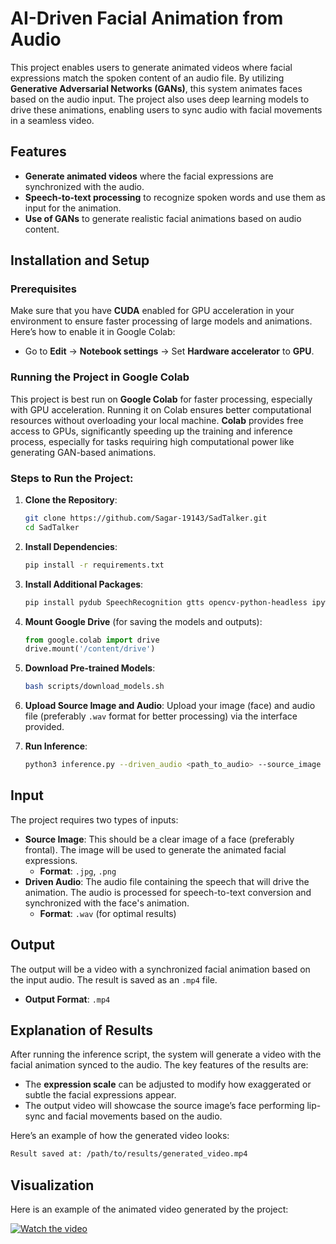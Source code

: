 # AI-Driven Facial Animation from Audio

This project enables users to generate animated videos where facial expressions match the spoken content of an audio file. By utilizing **Generative Adversarial Networks (GANs)**, this system animates faces based on the audio input. The project also uses deep learning models to drive these animations, enabling users to sync audio with facial movements in a seamless video.

## Features
- **Generate animated videos** where the facial expressions are synchronized with the audio.
- **Speech-to-text processing** to recognize spoken words and use them as input for the animation.
- **Use of GANs** to generate realistic facial animations based on audio content.

## Installation and Setup

### Prerequisites
Make sure that you have **CUDA** enabled for GPU acceleration in your environment to ensure faster processing of large models and animations. Here’s how to enable it in Google Colab:
- Go to **Edit** → **Notebook settings** → Set **Hardware accelerator** to **GPU**.

### Running the Project in Google Colab

This project is best run on **Google Colab** for faster processing, especially with GPU acceleration. Running it on Colab ensures better computational resources without overloading your local machine. **Colab** provides free access to GPUs, significantly speeding up the training and inference process, especially for tasks requiring high computational power like generating GAN-based animations.

### Steps to Run the Project:

1. **Clone the Repository**:
    ```bash
    git clone https://github.com/Sagar-19143/SadTalker.git
    cd SadTalker
    ```

2. **Install Dependencies**:
    ```bash
    pip install -r requirements.txt
    ```

3. **Install Additional Packages**:
    ```bash
    pip install pydub SpeechRecognition gtts opencv-python-headless ipywidgets
    ```

4. **Mount Google Drive** (for saving the models and outputs):
    ```python
    from google.colab import drive
    drive.mount('/content/drive')
    ```

5. **Download Pre-trained Models**:
    ```bash
    bash scripts/download_models.sh
    ```

6. **Upload Source Image and Audio**:
   Upload your image (face) and audio file (preferably `.wav` format for better processing) via the interface provided.

7. **Run Inference**:
    ```bash
    python3 inference.py --driven_audio <path_to_audio> --source_image <path_to_image> --result_dir <result_directory> --expression_scale 1.5 --preprocess crop
    ```

## Input

The project requires two types of inputs:
- **Source Image**: This should be a clear image of a face (preferably frontal). The image will be used to generate the animated facial expressions.
  - **Format**: `.jpg`, `.png`
- **Driven Audio**: The audio file containing the speech that will drive the animation. The audio is processed for speech-to-text conversion and synchronized with the face's animation.
  - **Format**: `.wav` (for optimal results)

## Output

The output will be a video with a synchronized facial animation based on the input audio. The result is saved as an `.mp4` file.

- **Output Format**: `.mp4`

## Explanation of Results

After running the inference script, the system will generate a video with the facial animation synced to the audio. The key features of the results are:
- The **expression scale** can be adjusted to modify how exaggerated or subtle the facial expressions appear.
- The output video will showcase the source image’s face performing lip-sync and facial movements based on the audio.

Here’s an example of how the generated video looks:
```bash
Result saved at: /path/to/results/generated_video.mp4
```

## Visualization

Here is an example of the animated video generated by the project:

[![Watch the video](https://img.youtube.com/vi/A7tC1bQin10/maxresdefault.jpg)](https://www.youtube.com/watch?v=A7tC1bQin10)



